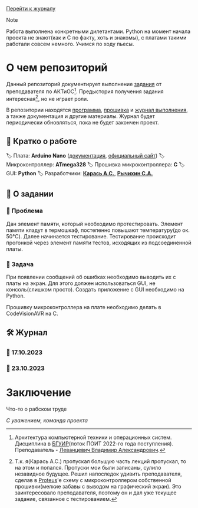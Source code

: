 [Перейти к журналу](#журнал)

> [!NOTE]
> Работа выполнена конкретными дилетантами. Python на момент начала проекта не знают(как и С по факту, хоть и знакомы), с платами такими работали совсем немного. Учимся по ходу пьесы.


# О чем репозиторий
Данный репозиторий документирует выполнение [задания](#о-задании) от преподавателя по АКТиОС[^1]. Предыстория получения задания интересная[^2], но не играет роли.

В репозитории находятся [программа](gui%20project/), [прошивка](firmware%20project/) и [журнал выполнения](#журнал), а также документация и другие материалы. Журнал будет периодически обновляться, пока не будет закончен проект. 
## :bookmark_tabs: Кратко о работе
:label: Плата: **Arduino Nano** ([документация](/assets/docs/Документация/), [официальный сайт](https://arduino.ru/Hardware/ArduinoBoardNano))
:label: Микроконтроллер: **ATmega328**
:label: Прошивка микроконтроллера: **C**
:label: GUI: **Python**
:label: Разработчики: **[Карась А.С.](https://github.com/anticlown322)**, **[Рычихин С.А.](https://github.com/BeerManNotAvailable1)**
## :scroll: О задании
### :pushpin: Проблема
Дан элемент памяти, который необходимо протестировать. Элемент памяти кладут в термошкаф, постепенно повышают температуру(до ок. 50°C). Далее начинается тестирование. Тестирование происходит прогонкой через элемент памяти тестов, исходящих из подсоединенной платы.
### :dart: Задача 
При появлении сообщений об ошибках необходимо выводить их с платы на экран. Для этого должен использоваться GUI, не консоль(слишком просто). Создать приложение с GUI необходимо на Python. 

Прошивку микроконтроллера на плате необходимо делать в CodeVisionAVR на C.
## :hammer_and_wrench: Журнал
### :date: 17.10.2023
### :date: 23.10.2023
# Заключение
Что-то о рабском труде

*С уважением, команда проекта*

[^1]: Архитектура компьютерной техники и операционных систем. Дисциплина в [БГУИР](https://www.bsuir.by/)(поток ПОИТ 2022-го года поступления). Преподаватель - [Леванцевич Владимир Александрович](https://www.bsuir.by/ru/kaf-poit/levantsevicha-v-a-publikatsii).
[^2]: Т.к. я(Карась А.С.) пропускал большую часть лекций пропускал, то на этом и попался. Пропуски мои были записаны, сулило незавидное будущее. Решил напоследок удивить преподавателя, сделав в [Proteus](https://www.labcenter.com/)'e схему с микроконтроллером собственной прошивки(мелкие забавы с выводом на графический экран). Это заинтересовало преподавателя, поэтому он и дал уже текущее задание, связанное с тестированием.